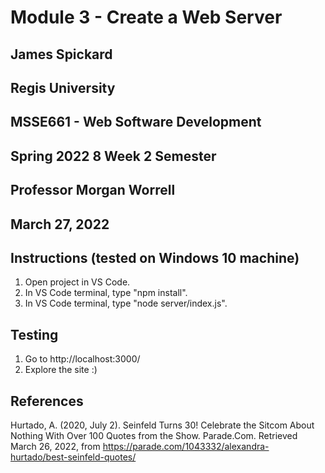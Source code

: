 # Module 3 - Create a Web Server
## James Spickard
## Regis University
## MSSE661 - Web Software Development
## Spring 2022 8 Week 2 Semester
## Professor Morgan Worrell
## March 27, 2022

## Instructions (tested on Windows 10 machine)
1. Open project in VS Code.
2. In VS Code terminal, type "npm install".
3. In VS Code terminal, type "node server/index.js".


## Testing
1. Go to http://localhost:3000/
2. Explore the site :)

## References
Hurtado, A. (2020, July 2). Seinfeld Turns 30! Celebrate the Sitcom About Nothing With Over 100 Quotes from the Show. Parade.Com. Retrieved March 26, 2022, from https://parade.com/1043332/alexandra-hurtado/best-seinfeld-quotes/